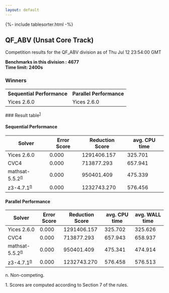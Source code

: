 ```yaml
---
layout: default
---
```

{%- include tablesorter.html -%}

##  QF_ABV (Unsat Core Track)

Competition results for the QF_ABV division as of Thu Jul 12 23:54:00 GMT

**Benchmarks in this division : 4677  
Time limit: 2400s** 

### Winners
<table>
<tr>
<th class="center">Sequential Performance</th>
<th class="center">Parallel Performance</th>
</tr><tr class="center"><td>Yices 2.6.0</td><td>Yices 2.6.0</td></tr>
</table>
### Result table<sup><a href="#fn1">1</a></sup>

#### Sequential Performance

<table id="sequential" class="result sorted">
<thead><tr class="center">
  <th>Solver</th>
  <th>Error Score</th>
  <th>Reduction Score</th>
  <th>avg. CPU time</th>
</tr></thead><tr>
<td>Yices 2.6.0</td>
<td>0.000</td><td>1291406.157</td><td>325.701</td><tr>
<td>CVC4</td>
<td>0.000</td><td>713877.293</td><td>657.941</td><tr>
<td>mathsat-5.5.2<SUP><a href="#fn">n</a></SUP></td>
<td>0.000</td><td>950401.409</td><td>475.339</td><tr>
<td>z3-4.7.1<SUP><a href="#fn">n</a></SUP></td>
<td>0.000</td><td>1232743.270</td><td>576.456</td></tr></table>

#### Parallel Performance

<table id="parallel" class="result sorted">
<thead><tr class="center">
  <th>Solver</th>
  <th>Error Score</th>
  <th>Reduction Score</th>
  <th>avg. CPU time</th>
  <th>avg. WALL time</th>
</tr></thead><tr>
<td>Yices 2.6.0</td>
<td>0.000</td><td>1291406.157</td><td>325.702</td><td>325.626</td></tr><tr>
<td>CVC4</td>
<td>0.000</td><td>713877.293</td><td>657.943</td><td>658.937</td></tr><tr>
<td>mathsat-5.5.2<SUP><a href="#fn">n</a></SUP></td>
<td>0.000</td><td>950401.409</td><td>475.341</td><td>474.914</td></tr><tr>
<td>z3-4.7.1<SUP><a href="#fn">n</a></SUP></td>
<td>0.000</td><td>1232743.270</td><td>576.458</td><td>576.513</td></tr></table>
 <span id="fn"> n. Non-competing. </span>

 <span id="fn1"> 1. Scores are computed according to Section 7 of the rules. </span>


